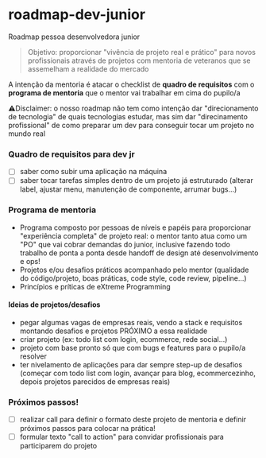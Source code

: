 # roadmap-dev-junior

Roadmap pessoa desenvolvedora junior

> Objetivo: proporcionar "vivência de projeto real e prático" para novos profissionais através de projetos com mentoria de veteranos que se assemelham a realidade do mercado

A intenção da mentoria é atacar o checklist de **quadro de requisitos** com o **programa de mentoria** que o mentor vai trabalhar em cima do pupilo/a

⚠️Disclaimer: o nosso roadmap não tem como intenção dar "direcionamento de tecnologia" de quais tecnologias estudar, mas sim dar "direcinamento profissional" de como preparar um dev para conseguir tocar um projeto no mundo real

### Quadro de requisitos para dev jr
- [ ] saber como subir uma aplicação na máquina
- [ ] saber tocar tarefas simples dentro de um projeto já estruturado (alterar label, ajustar menu, manutenção de componente, arrumar bugs...)

### Programa de mentoria
- Programa composto por pessoas de níveis e papéis para proporcionar "experiência completa" de projeto real: o mentor tanto atua como um "PO" que vai cobrar demandas do junior, inclusive fazendo todo trabalho de ponta a ponta desde handoff de design até desenvolvimento e ops!
- Projetos e/ou desafios práticos acompanhado pelo mentor (qualidade do código/projeto, boas práticas, code style, code review, pipeline...)
- Princípios e príticas de eXtreme Programming
  
#### Ideias de projetos/desafios
- pegar algumas vagas de empresas reais, vendo a stack e requisitos montando desafios e projetos PRÓXIMO a essa realidade
- criar projeto (ex: todo list com login, ecommerce, rede social...)
- projeto com base pronto só que com bugs e features para o pupilo/a resolver 
- ter nivelamento de aplicações para dar sempre step-up de desafios (começar com todo list com login, avançar para blog, ecommercezinho, depois projetos parecidos de empresas reais)

### Próximos passos!
- [ ] realizar call para definir o formato deste projeto de mentoria e definir próximos passos para colocar na prática! 
- [ ] formular texto "call to action" para convidar profissionais para participarem do projeto
